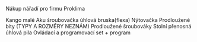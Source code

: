 Nákup nářadí pro firmu Proklima


Kango malé
Aku šroubovačka
úhlová bruska(flexa)
Nýtovačka
Prodloužené bity (TYPY A ROZMĚRY NEZNÁM)
Prodloužené šroubováky
Stolní přenosná úhlová pila
Ovládací a programovací set + program 
